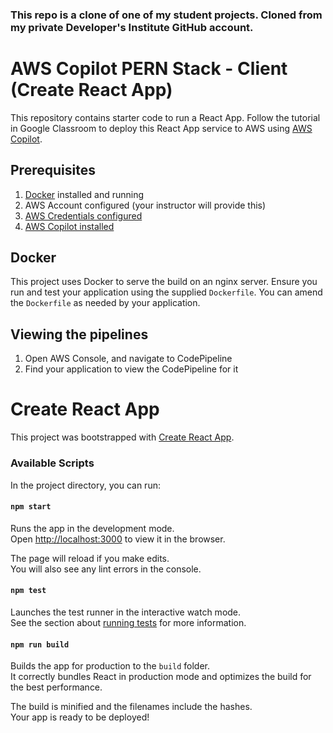 ### **This repo is a clone of one of my student projects. Cloned from my private Developer's Institute GitHub account.**

# AWS Copilot PERN Stack - Client (Create React App)

This repository contains starter code to run a React App. Follow the tutorial in Google Classroom to deploy this React App service to AWS using [AWS Copilot](https://aws.github.io/copilot-cli/).

## Prerequisites

1. [Docker](https://www.docker.com/) installed and running
2. AWS Account configured (your instructor will provide this)
3. [AWS Credentials configured](https://docs.aws.amazon.com/cli/latest/userguide/cli-configure-files.html)
4. [AWS Copilot installed](https://aws.github.io/copilot-cli/)

## Docker

This project uses Docker to serve the build on an nginx server. Ensure you run and test your application using the supplied `Dockerfile`. You can amend the `Dockerfile` as needed by your application.

## Viewing the pipelines

1. Open AWS Console, and navigate to CodePipeline
2. Find your application to view the CodePipeline for it

# Create React App

This project was bootstrapped with [Create React App](https://github.com/facebook/create-react-app).

### Available Scripts

In the project directory, you can run:

#### `npm start`

Runs the app in the development mode.\
Open [http://localhost:3000](http://localhost:3000) to view it in the browser.

The page will reload if you make edits.\
You will also see any lint errors in the console.

#### `npm test`

Launches the test runner in the interactive watch mode.\
See the section about [running tests](https://facebook.github.io/create-react-app/docs/running-tests) for more information.

#### `npm run build`

Builds the app for production to the `build` folder.\
It correctly bundles React in production mode and optimizes the build for the best performance.

The build is minified and the filenames include the hashes.\
Your app is ready to be deployed!
